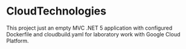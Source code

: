 # CloudTechnologies
This project just an empty MVC .NET 5 application with configured Dockerfile and cloudbuild.yaml for laboratory work with Google Cloud Platform.
